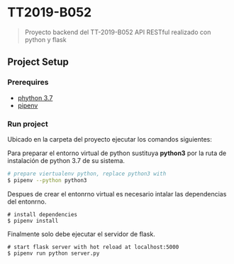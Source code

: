 # TT2019-B052
> Proyecto backend del TT-2019-B052
> API RESTful realizado con python y flask
## Project Setup

### Prerequires

- [phython 3.7](https://www.python.org/downloads/release/python-370/)
- [pipenv](https://pipenv-es.readthedocs.io/es/latest/install.html)

### Run project
Ubicado en la carpeta del proyecto ejecutar los comandos siguientes:

Para preparar el entorno virtual de python sustituya **python3** por la ruta de instalación de python 3.7 de su sistema.
``` sh
# prepare viertualenv python, replace python3 with
$ pipenv --python python3
```
Despues de crear el entonrno virtual es necesario intalar las dependencias del entonrno.
```
# install dependencies
$ pipenv install
```
Finalmente solo debe ejecutar el servidor de flask.
```
# start flask server with hot reload at localhost:5000
$ pipenv run python server.py
```